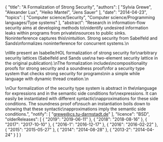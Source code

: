{
    "title": "A Formalization of Strong Security",
    "authors": [
        "Sylvia Grewe",
        "Alexander Lux",
        "Heiko Mantel",
        "Jens Sauer"
    ],
    "date": "2014-04-23",
    "topics": [
        "Computer science/Security",
        "Computer science/Programming languages/Type systems"
    ],
    "abstract": "Research in information-flow security aims at developing methods to\nidentify undesired information leaks within programs from private\nsources to public sinks. Noninterference captures this\nintuition. Strong security from Sabelfeld and Sands\nformalizes noninterference for concurrent systems.\n<p>\nWe present an Isabelle/HOL formalization of strong security for\narbitrary security lattices (Sabelfeld and Sands use\na two-element security lattice in the original publication).\nThe formalization includes\ncompositionality proofs for strong security and a soundness proof\nfor a security type system that checks strong security for programs\nin a simple while language with dynamic thread creation.\n<p>\nOur formalization of the security type system is abstract in the\nlanguage for expressions and in the semantic side conditions for\nexpressions. It can easily be instantiated with different syntactic\napproximations for these side conditions. The soundness proof of\nsuch an instantiation boils down to showing that these syntactic\napproximations imply the semantic side conditions.",
    "notify": [
        "grewe@cs.tu-darmstadt.de"
    ],
    "licence": "BSD",
    "olderReleases": [
        {
            "2019": "2019-06-11"
        },
        {
            "2018": "2018-08-16"
        },
        {
            "2017": "2017-10-10"
        },
        {
            "2016-1": "2016-12-17"
        },
        {
            "2016": "2016-02-22"
        },
        {
            "2015": "2015-05-27"
        },
        {
            "2014": "2014-08-28"
        },
        {
            "2013-2": "2014-04-24"
        }
    ]
}